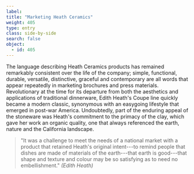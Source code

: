 ```yaml
---
label: 
title: "Marketing Heath Ceramics"
weight: 405
type: entry
class: side-by-side
search: false
object:
  - id: 405
---
```

The language describing Heath Ceramics products has remained remarkably consistent over the life of the company; simple, functional, durable, versatile, distinctive, graceful and contemporary are all words that appear repeatedly in marketing brochures and press materials. Revolutionary at the time for its departure from both the aesthetics and applications of traditional dinnerware, Edith Heath's Coupe line quickly became a modern classic, synonymous with an easygoing lifestyle that emerged in post-war America. Undoubtedly, part of the enduring appeal of the stoneware was Heath's commitment to the primacy of the clay, which gave her work an organic quality, one that always referenced the earth, nature and the California landscape.

>"It was a challenge to meet the needs of a national market with a product that retained Heath's original intent---to remind people that dishes are made of materials of the earth---that earth is good---that shape and texture and colour may be so satisfying as to need no embellishment." *(Edith Heath)*

